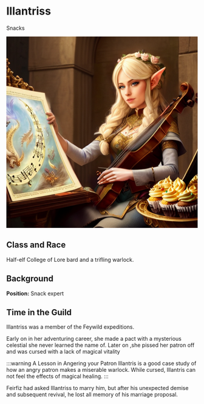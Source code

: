 # Illantriss

Snacks

![Illantris playing a guitar lute](Illantriss.png)

## Class and Race

Half-elf College of Lore bard and a trifling warlock.

## Background

**Position:** Snack expert

## Time in the Guild

Illantriss was a member of the Feywild expeditions. 

Early on in her adventuring career, she made a pact with a mysterious celestial she never learned the name of. Later on ,she pissed her patron off and was cursed with a lack of magical vitality

:::warning A Lesson in Angering your Patron
Illantris is a good case study of how an angry patron makes a miserable warlock. While cursed, Illantris can not feel the effects of magical healing. 
:::

Feirfiz had asked Illantriss to marry him, but after his unexpected demise and subsequent revival, he lost all memory of his marriage proposal.
